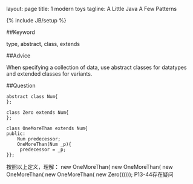 layout: page 
title: 1 modern toys
tagline: A Little Java A Few Patterns

{% include JB/setup %}

##Keyword

type, abstract, class, extends

##Advice

When specifying a collection of data, use abstract classes for datatypes and extended classes for variants. 

##Question

    abstract class Num{
    };

    class Zero extends Num{
    };

    class OneMoreThan extends Num{
    public:
      	Num predecessor;
      	OneMoreThan(Num _p){
	     predecessor = _p;
	}};

   
   按照以上定义，理解：
   new OneMoreThan(
	     new OneMoreThan(
	         new OneMoreThan(
		       new OneMoreThan(
			         new Zero()))));
P13-44存在疑问
